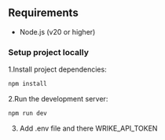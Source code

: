 ## Requirements

- Node.js (v20 or higher)

### Setup project locally
1.Install project dependencies:
```bash
npm install
```

2.Run the development server:
```bash
npm run dev
```

3. Add .env file and there WRIKE_API_TOKEN